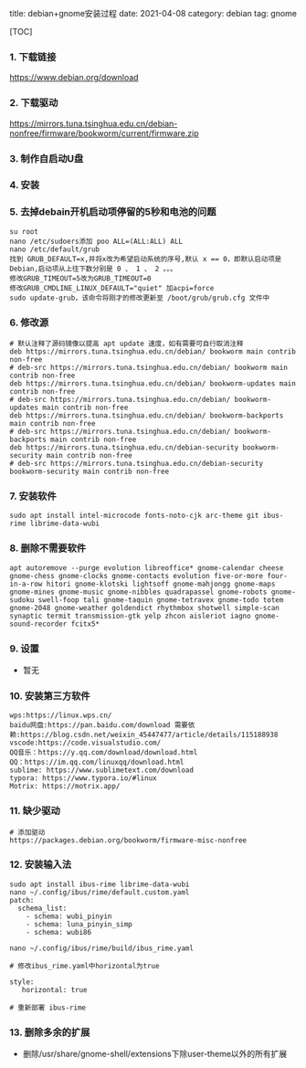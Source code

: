title: debian+gnome安装过程
date: 2021-04-08
category: debian
tag: gnome

[TOC]

### 1. 下载链接

<https://www.debian.org/download>

### 2. 下载驱动

<https://mirrors.tuna.tsinghua.edu.cn/debian-nonfree/firmware/bookworm/current/firmware.zip>

### 3. 制作自启动U盘

### 4. 安装

### 5. 去掉debain开机启动项停留的5秒和电池的问题

```
su root
nano /etc/sudoers添加 poo ALL=(ALL:ALL) ALL
nano /etc/default/grub
找到 GRUB_DEFAULT=x,并将x改为希望启动系统的序号,默认 x == 0，即默认启动项是 Debian,启动项从上往下数分别是 0 、 1 、 2 。。。
修改GRUB_TIMEOUT=5改为GRUB_TIMEOUT=0
修改GRUB_CMDLINE_LINUX_DEFAULT="quiet" 加acpi=force
sudo update-grub，该命令将刚才的修改更新至 /boot/grub/grub.cfg 文件中
```

### 6. 修改源

```
# 默认注释了源码镜像以提高 apt update 速度，如有需要可自行取消注释
deb https://mirrors.tuna.tsinghua.edu.cn/debian/ bookworm main contrib non-free
# deb-src https://mirrors.tuna.tsinghua.edu.cn/debian/ bookworm main contrib non-free
deb https://mirrors.tuna.tsinghua.edu.cn/debian/ bookworm-updates main contrib non-free
# deb-src https://mirrors.tuna.tsinghua.edu.cn/debian/ bookworm-updates main contrib non-free
deb https://mirrors.tuna.tsinghua.edu.cn/debian/ bookworm-backports main contrib non-free
# deb-src https://mirrors.tuna.tsinghua.edu.cn/debian/ bookworm-backports main contrib non-free
deb https://mirrors.tuna.tsinghua.edu.cn/debian-security bookworm-security main contrib non-free
# deb-src https://mirrors.tuna.tsinghua.edu.cn/debian-security bookworm-security main contrib non-free
```

### 7. 安装软件

`sudo apt install intel-microcode fonts-noto-cjk arc-theme git ibus-rime librime-data-wubi`

### 8. 删除不需要软件

`apt autoremove --purge evolution libreoffice* gnome-calendar cheese gnome-chess gnome-clocks gnome-contacts evolution five-or-more four-in-a-row hitori gnome-klotski lightsoff gnome-mahjongg gnome-maps gnome-mines gnome-music gnome-nibbles quadrapassel gnome-robots gnome-sudoku swell-foop tali gnome-taquin gnome-tetravex gnome-todo totem gnome-2048 gnome-weather goldendict rhythmbox shotwell simple-scan synaptic termit transmission-gtk yelp zhcon aisleriot iagno gnome-sound-recorder fcitx5*`

### 9. 设置

- 暂无

### 10. 安装第三方软件

```
wps:https://linux.wps.cn/
baidu网盘:https://pan.baidu.com/download 需要依赖:https://blog.csdn.net/weixin_45447477/article/details/115188938
vscode:https://code.visualstudio.com/
QQ音乐：https://y.qq.com/download/download.html
QQ：https://im.qq.com/linuxqq/download.html
sublime: https://www.sublimetext.com/download
typora: https://www.typora.io/#linux
Motrix: https://motrix.app/
```

### 11. 缺少驱动

```
# 添加驱动
https://packages.debian.org/bookworm/firmware-misc-nonfree
```

### 12. 安装输入法

```
sudo apt install ibus-rime librime-data-wubi
nano ~/.config/ibus/rime/default.custom.yaml
patch:
  schema_list:
    - schema: wubi_pinyin
    - schema: luna_pinyin_simp
    - schema: wubi86

nano ~/.config/ibus/rime/build/ibus_rime.yaml

# 修改ibus_rime.yaml中horizontal为true

style:
   horizontal: true

# 重新部署 ibus-rime
```

### 13. 删除多余的扩展

- 删除/usr/share/gnome-shell/extensions下除user-theme以外的所有扩展